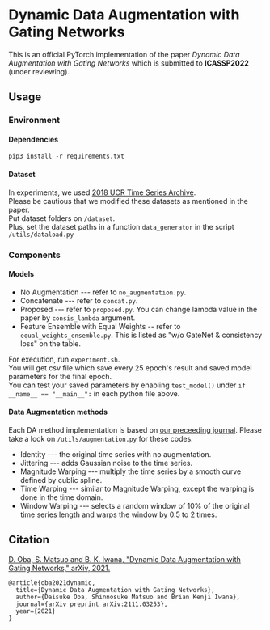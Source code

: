 # Dynamic Data Augmentation with Gating Networks
This is an official PyTorch implementation of the paper *Dynamic Data Augmentation with Gating Networks* which is submitted to **ICASSP2022** (under reviewing).  

## Usage

### Environment

#### Dependencies
```pip3 install -r requirements.txt```

#### Dataset
In experiments, we used [2018 UCR Time Series Archive](https://www.cs.ucr.edu/~eamonn/time_series_data_2018/).  
Please be cautious that we modified these datasets as mentioned in the paper.  
Put dataset folders on ```/dataset```.  
Plus, set the dataset paths in a function ```data_generator``` in the script ```/utils/dataload.py```   

### Components

#### Models
* No Augmentation --- refer to ```no_augmentation.py```.  
* Concatenate --- refer to ```concat.py```.  
* Proposed --- refer to ```proposed.py```. You can change lambda value in the paper by ```consis_lambda``` argument.  
* Feature Ensemble with Equal Weights -- refer to ```equal_weights_ensemble.py```.  This is listed as "w/o GateNet & consistency loss" on the table.  

For execution, run ```experiment.sh```.  
You will get csv file which save every 25 epoch's result and saved model parameters for the final epoch.  
You can test your saved parameters by enabling ```test_model()``` under ```if __name__ == "__main__":``` in each python file above.  

#### Data Augmentation methods
Each DA method implementation is based on [our preceeding journal](https://journals.plos.org/plosone/article?id=10.1371/journal.pone.0254841).
Please take a look on ```/utils/augmentation.py``` for these codes.  
* Identity --- the original time series with no augmentation.  
* Jittering --- adds Gaussian noise to the time series.  
* Magnitude Warping --- multiply the time series by a smooth curve defined by cublic spline.  
* Time Warping --- similar to Magnitude Warping, except the warping is done in the time domain.  
* Window Warping --- selects a random window of 10% of the original time series length and warps the window by 0.5 to 2 times.  

## Citation
[D. Oba, S. Matsuo and B. K. Iwana, "Dynamic Data Augmentation with Gating Networks," arXiv, 2021.](https://arxiv.org/abs/2111.03253)  
```
@article{oba2021dynamic,
  title={Dynamic Data Augmentation with Gating Networks},
  author={Daisuke Oba, Shinnosuke Matsuo and Brian Kenji Iwana},
  journal={arXiv preprint arXiv:2111.03253},
  year={2021}
}
```
